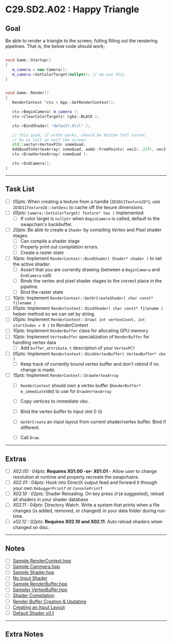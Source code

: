 C29.SD2.A02 : Happy Triangle
======

## Goal
Be able to render a triangle to the screen, fulling filling out the rendering pipelines.  That is, the below code should work; 

```cpp

void Game::Startup()
{
   m_camera = new Camera();
   m_camera->SetColorTarget(nullptr); // we use this
}


void Game::Render()
{
   RenderContext *ctx = App::GetRenderContext();

   ctx->BeginCamera( m_camera ); 
   ctx->ClearColorTargets( rgba::BLACK ); 

   ctx->BindShader( "default.hlsl" ); 

   // this quad, if ortho works, should be bottom left corner, 
   // be as tall as half the screen.  
   std::vector<VertexPCU> someQuad;
   AddQuadToVertexArray( someQuad, aabb::FromPoints( vec2(-.25f), vec2(.25f) ) ); 
   ctx->DrawVertexArray( someQuad ); 

   ctx->EndCamera(); 
}
```

------

## Task List

- [ ] *05pts*: When creating a texture from a handle (`ID3D11Texture2D*`), use `ID3D11Texture2D::GetDesc` to cache off the texure dimensions.
- [ ] *05pts*: `Camera::SetColorTarget( Texture* tex )` implemented. 
    - [ ] If color target is `nullptr` when `BeginCamera` is called, default to the swapchain's backbuffer.
- [ ] *20pts*: Be able to create a `Shader` by compiling *Vertex* and *Pixel* shader stages.
    - [ ] Can compile a shader stage
    - [ ] Properly print out compilation errors.
    - [ ] Create a raster state
- [ ] *10pts*: Implement `RenderContext::BindShader( Shader* shader )` to set the active shader.  
    - [ ] Assert that you are currently drawing (between a `BeginCamera` and `EndCamera` call)
    - [ ] Binds the vertex and pixel shader stages to the correct place in the pipeline.
    - [ ] Bind the raster state
- [ ] *10pts*: Implement `RenderContext::GetOrCreateShader( char const* filename )`
- [ ] *05pts*: Implement `RenderContext::BindShader( char const* filename )` helper method so we can set by string.
- [ ] *05pts*: Implement `RenderContext::Draw( int vertexCount, int startIndex = 0 )` to RenderContext
- [ ] *10pts*: Implement `RenderBuffer` class for allocating GPU memory
- [ ] *10pts*: Implement `VertexBuffer` specialization of `RenderBuffer` for handling vertex data
    - [ ] Add `buffer_attribute_t` description of your `VertexPCT` 
- [ ] *05pts*: Implement `RenderContext::BindVertexBuffer( VertexBuffer* vbo )`
    - [ ] Keep track of currently bound vertex buffer and don't rebind if no change is made. 
- [ ] *15pts*: Implement `RenderContext::DrawVertexArray`
    - [ ] `RenderContext` should own a vertex buffer (`RenderBuffer* m_immediateVBO`) to use for `DrawVertexArray`
    - [ ] Copy vertices to immediate vbo.
    - [ ] Bind the vertex buffer to input slot 0 (i)
    - [ ] `GetOrCreate` an input layout from current shader/vertex buffer.  Bind if different.
    - [ ] Call `Draw`


------

## Extras
- [ ] *X02.00 : 04pts*:  **Requires X01.00 -or- X01.01** - Allow user to change resolution at runtime and properly recreate the swapchains.
- [ ] *X02.01 : 04pts*:  Hook into DirectX output feed and forward it through your own `DebuggerPrintf` or `ConsolePrintf`
- [ ] *X02.10 : 02pts*:  Shader Reloading.  On key press (`F10` suggested), reload all shaders in your shader database 
- [ ] *X02.11 : 04pts*:  Directory Watch.  Write a system that prints when a file changes (is added, removed, or changed) in your data folder during run-time. 
- [ ] *x02.12 : 02pts*:  **Requires X02.10 and X02.11**:  Auto reload shaders when changed on disc.   

------

## Notes
- [ ] [Sample RenderContext.hpp](./RenderContext.hpp)
- [ ] [Sample Cammera.hpp](./Camera.hpp)
- [ ] [Sample Shader.hpp](./Shader.hpp)
- [ ] [No Input Shader](./triangle.hlsl)
- [ ] [Sample RenderBuffer.hpp](./RenderBuffer.hpp)
- [ ] [Sampler VertexBuffer.hpp](./VertexBuffer.hpp)
- [ ] [Shader Compilation](./shadercompile.md)
- [ ] [Render Buffer Creation & Updating](./renderbuffer.md)
- [ ] [Creating an Input Layout](./inputlayout.md)
- [ ] [Default Shader v0.1](./default.hlsl)

------

## Extra Notes